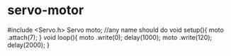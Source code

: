 # servo-motor

#include <Servo.h>
Servo moto; //any name should do void setup(){
moto .attach(7);
}
void loop(){
moto .write(0); delay(1000); moto .write(120);
delay(2000); }
